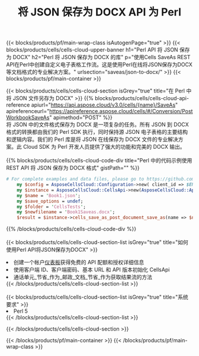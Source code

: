 ﻿---
title: 将 JSON 保存为 DOCX API 为 Perl
description: 用于 Microsoft Excel 和 OpenOffice Calc 的云 API 和 SDK。将电子表格转换为其他格式文件。
url: /zh/perl/saveas/json-to-docx/
---
{{< blocks/products/pf/main-wrap-class isAutogenPage="true" >}}
{{< blocks/products/cells/cells-cloud-upper-banner h1="Perl API 将 JSON 保存为 DOCX" h2="Perl 将 JSON 保存为 DOCX 的库" p="使用Cells SaveAs REST API在Perl中创建自定义电子表格工作流。这是使用Perl在线将JSON保存为DOCX等文档格式的专业解决方案。" urlsection="saveas/json-to-docx/" >}}
{{< blocks/products/pf/main-container >}}

{{< blocks/products/cells/cells-cloud-section isGrey="true" title="在 Perl 中将 JSON 文件另存为 DOCX" >}}
{{% blocks/products/cells/cells-cloud-api-reference apiurl="https://api.aspose.cloud/v3.0/cells/{name}/SaveAs" apireferenceurl="https://apireference.aspose.cloud/cells/#/Conversion/PostWorkbookSaveAs" apimethod="POST" %}}
<br/>
将 JSON 中的文件格式保存为 DOCX 是一项复杂的任务。所有 JSON 到 DOCX 格式的转换都由我们的 Perl SDK 执行，同时保持源 JSON 电子表格的主要结构和逻辑内容。我们的 Perl 库是将 JSON 在线保存为 DOCX 文件的专业解决方案。此 Cloud SDK 为 Perl 开发人员提供了强大的功能和完美的 DOCX 输出。
<br/>
<br/>
{{% blocks/products/cells/cells-cloud-code-div title="Perl 中的代码示例使用 REST API 将 JSON 保存为 DOCX 格式" gistPath="" %}}
  
```perl
# For complete examples and data files, please go to https://github.com/aspose-cells-cloud/aspose-cells-cloud-perl/
    my $config = AsposeCellsCloud::Configuration->new( client_id => $ENV{'ProductClientId'}, client_secret => $ENV{'ProductClientSecret'});
    my $instance = AsposeCellsCloud::CellsApi->new(AsposeCellsCloud::ApiClient->new( $config));
    my $name = 'Book1.json';
    my $save_options = undef;
    my $folder = 'CellsTests';
    my $newfilename = 'Book1Saveas.docx';
    $result = $instance->cells_save_as_post_document_save_as(name => $name,save_options => $save_options, newfilename => $newfilename, folder => $folder);
```
  
{{% /blocks/products/cells/cells-cloud-code-div %}}
<br/>
<br/>
{{< blocks/products/cells/cells-cloud-section-list isGrey="true" title="如何使用Perl API将JSON保存为DOCX" >}}
<li>创建一个帐户<a href="https://dashboard.aspose.cloud/">仪表板</a>获得免费的 API 配额和授权详细信息</li>
<li>使用客户端 ID、客户端密码、基本 URL 和 API 版本初始化 CellsApi</li>
<li>通话单元_节省_作为_邮政_文档_节省_作为获取结果流的方法</li>
{{< /blocks/products/cells/cells-cloud-section-list >}}
<br/>
<br/>
{{< blocks/products/cells/cells-cloud-section-list isGrey="true" title="系统要求" >}}
<li>Perl 5</li>
{{< /blocks/products/cells/cells-cloud-section-list >}}

{{< /blocks/products/cells/cells-cloud-section >}}

{{< /blocks/products/pf/main-container >}}
{{< /blocks/products/pf/main-wrap-class >}}
